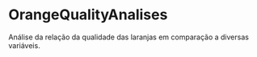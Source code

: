 # OrangeQualityAnalises
Análise da relação da qualidade das laranjas em comparação a diversas variáveis.
